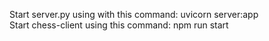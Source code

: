 ﻿Start server.py using with this command: uvicorn server:app\
Start chess-client using this command: npm run start
